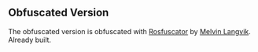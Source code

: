 ## Obfuscated Version
The obfuscated version is obfuscated with [Rosfuscator](https://github.com/Flangvik/RosFuscator) by [Melvin Langvik](https://twitter.com/flangvik).
Already built.
